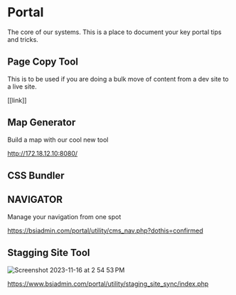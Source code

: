 # Portal 

The core of our systems. This is a place to document your key portal tips and tricks. 

## Page Copy Tool 

This is to be used if you are doing a bulk move of content from a dev site to a live site. 

[[link]] 


## Map Generator 

Build a map with our cool new tool 

http://172.18.12.10:8080/

## CSS Bundler 


## NAVIGATOR

Manage your navigation from one spot 

https://bsiadmin.com/portal/utility/cms_nav.php?dothis=confirmed


## Stagging Site Tool 

![Screenshot 2023-11-16 at 2 54 53 PM](https://github.com/th-frontend/notes-tutorials/assets/1509641/ef2c43c6-3517-4507-b9ad-c5b03d246a10)

https://www.bsiadmin.com/portal/utility/staging_site_sync/index.php
